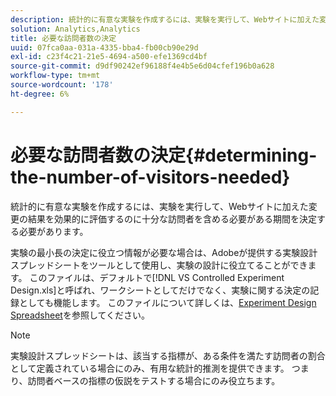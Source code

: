 ```yaml
---
description: 統計的に有意な実験を作成するには、実験を実行して、Webサイトに加えた変更の結果を効果的に評価するのに十分な訪問者を含める必要がある期間を決定する必要があります。
solution: Analytics,Analytics
title: 必要な訪問者数の決定
uuid: 07fca0aa-031a-4335-bba4-fb00cb90e29d
exl-id: c23f4c21-21e5-4694-a500-efe1369cd4bf
source-git-commit: d9df90242ef96188f4e4b5e6d04cfef196b0a628
workflow-type: tm+mt
source-wordcount: '178'
ht-degree: 6%

---
```


# 必要な訪問者数の決定{#determining-the-number-of-visitors-needed}

統計的に有意な実験を作成するには、実験を実行して、Webサイトに加えた変更の結果を効果的に評価するのに十分な訪問者を含める必要がある期間を決定する必要があります。

実験の最小長の決定に役立つ情報が必要な場合は、Adobeが提供する実験設計スプレッドシートをツールとして使用し、実験の設計に役立てることができます。 このファイルは、デフォルトで[!DNL VS Controlled Experiment Design.xls]と呼ばれ、ワークシートとしてだけでなく、実験に関する決定の記録としても機能します。 このファイルについて詳しくは、[Experiment Design Spreadsheet](../../../home/c-undst-ctrld-exp/t-exp-dsn-spst.md#task-d7f674980fe9415d80371d6020bcf164)を参照してください。

>[!NOTE]
>
>実験設計スプレッドシートは、該当する指標が、ある条件を満たす訪問者の割合として定義されている場合にのみ、有用な統計的推測を提供できます。 つまり、訪問者ベースの指標の仮説をテストする場合にのみ役立ちます。
